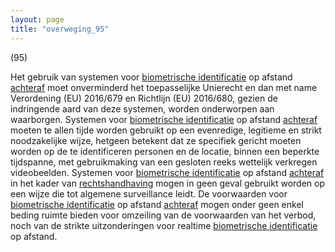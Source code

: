 ```yaml
---
layout: page
title: "overweging_95"
---
```


(95)

Het gebruik van systemen voor [biometrische identificatie](a3.md#^bioid) op afstand [achteraf](a3.md#^sbach) moet onverminderd het toepasselijke Unierecht en dan met name Verordening (EU) 2016/679 en Richtlijn (EU) 2016/680, gezien de indringende aard van deze systemen, worden onderworpen aan waarborgen. Systemen voor [biometrische identificatie](a3.md#^bioid) op afstand [achteraf](a3.md#^sbach) moeten te allen tijde worden gebruikt op een evenredige, legitieme en strikt noodzakelijke wijze, hetgeen betekent dat ze specifiek gericht moeten worden op de te identificeren personen en de locatie, binnen een beperkte tijdspanne, met gebruikmaking van een gesloten reeks wettelijk verkregen videobeelden. Systemen voor [biometrische identificatie](a3.md#^bioid) op afstand [achteraf](a3.md#^sbach) in het kader van [rechtshandhaving](a3.md#^rh) mogen in geen geval gebruikt worden op een wijze die tot algemene surveillance leidt. De voorwaarden voor [biometrische identificatie](a3.md#^bioid) op afstand [achteraf](a3.md#^sbach) mogen onder geen enkel beding ruimte bieden voor omzeiling van de voorwaarden van het verbod, noch van de strikte uitzonderingen voor realtime [biometrische identificatie](a3.md#^bioid) op afstand.